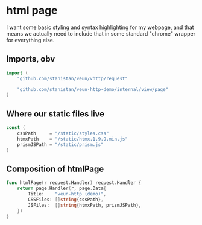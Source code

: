 # html page

I want some basic styling and syntax highlighting for
my webpage, and that means we actually need to include that in
some standard "chrome" wrapper for everything else.

## Imports, obv

```go
import (
    "github.com/stanistan/veun/vhttp/request"

    "github.com/stanistan/veun-http-demo/internal/view/page"
)
```

## Where our static files live

```go
const (
	cssPath     = "/static/styles.css"
	htmxPath    = "/static/htmx.1.9.9.min.js"
	prismJSPath = "/static/prism.js"
)
```

## Composition of htmlPage

```go
func htmlPage(r request.Handler) request.Handler {
	return page.Handler(r, page.Data{
		Title:    "veun-http (demo)",
		CSSFiles: []string{cssPath},
		JSFiles:  []string{htmxPath, prismJSPath},
	})
}
```
